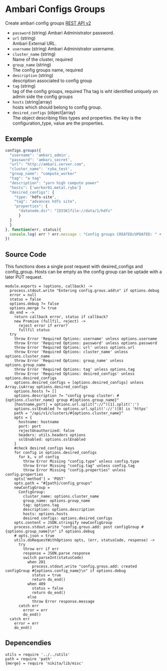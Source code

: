 
# Ambari Configs Groups

Create ambari config groups [REST API v2](https://github.com/apache/ambari/blob/trunk/ambari-server/docs/api/v1)

* `password` (string)
  Ambari Administrator password.
* `url` (string)   
  Ambari External URL.
* `username` (string)
  Ambari Administrator username.
* `cluster_name` (string)   
  Name of the cluster, required
* `group_name` (string)   
  The config groups name, required
* `description` (string)   
  description associated to config group
* `tag` (string)   
  tag of the config groups, required
  Tha tag is wht identified uniquely on admin side the config groups
* `hosts` (string|array)   
  hosts which should belong to config group.
* `desired_configs` (object|array)   
  The object describing files types and properties.
  the key is the configuration_type, value are the properties.

## Exemple

```js
configs.groups({
  "username": 'ambari_admin',
  "password": 'ambari_secret',
  "url": "http://ambari.server.com",
  "cluster_name": 'ryba_test',
  "group_name": "compute_worker"
  "tag": "a tag"
  "description": "yarn high compute power"
  "hosts": ['worker01.metal.ryba']
  "desired_configs": {
    "type: "hdfs-site",
    "tag": "advances hdfs site",
    "properties": {
      "datanode.dir": "[DISK]file://data/1/hdfs"
      }  
  }
  }
}, function(err, status){
  console.log( err ? err.message : "Config groups CREATED/UPDATED: " + status)
})
```

## Source Code
This functions does a single post request with desired_configs and config_group.
Hosts can be empty as the config group can be uptade with a later PUT request.

    module.exports = (options, callback) ->
      process.stdout.write "Entering config.grous.add\n" if options.debug
      error = null
      status = false
      options.debug ?= false
      options.merge ?= true
      do_end = ->
        return callback error, status if callback?
        new Promise (fullfil, reject) ->
          reject error if error?
          fullfil status
      try
        throw Error 'Required Options: username' unless options.username
        throw Error 'Required Options: password' unless options.password
        throw Error 'Required Options: url' unless options.url
        throw Error 'Required Options: cluster_name' unless options.cluster_name
        throw Error 'Required Options: group_name' unless options.group_name
        throw Error 'Required Options: tag' unless options.tag
        throw Error 'Required Options: desired_configs' unless options.desired_configs
        options.desired_configs = [options.desired_configs] unless Array.isArray options.desired_configs 
        options.hosts ?= []
        options.description ?= "config group cluster: #{options.cluster_name} group #{options.group_name}"
        [hostname,port] = options.url.split("://")[1].split(':')
        options.sslEnabled ?= options.url.split('://')[0] is 'https'
        path = "/api/v1/clusters/#{options.cluster_name}"
        opts = {
          hostname: hostname
          port: port
          rejectUnauthorized: false
          headers: utils.headers options
          sslEnabled: options.sslEnabled
        }
        #check desired_configs keys
        for config in options.desired_configs
          for k, v of config
            throw Error Missing "config.type" unless config.type
            throw Error Missing "config.tag" unless config.tag
            throw Error Missing "config.properties" unless config.properties
        opts['method'] = 'POST'
        opts.path = "#{path}/config_groups"
        newConfigGroup =
          ConfigGroup: 
            cluster_name: options.cluster_name
            group_name: options.group_name
            tag: options.tag
            description: options.description
            hosts: options.hosts
            desired_configs: options.desired_configs
        opts.content = JSON.stringify newConfigGroup
        process.stdout.write "config.grous.add: post configGroup #{options.group_name}\n" if options.debug
        # opts.json = true
        utils.doRequestWithOptions opts, (err, statusCode, response) ->
          try
            throw err if err
            response = JSON.parse response
            switch parseInt(statusCode)
              when 201
                process.stdout.write "config.grous.add: created configGroup #{options.config_name}\n" if options.debug
                status = true
                return do_end()
              when 409
                status = false
                return do_end()
              else
                throw Error response.message
          catch err
            error = err
            do_end()
      catch err
        error = err
        do_end()

## Depencendies

    utils = require '../../utils'
    path = require 'path'
    {merge} = require 'nikita/lib/misc'
